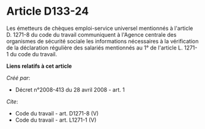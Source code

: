 # Article D133-24

Les émetteurs de chèques emploi-service universel mentionnés à l'article D. 1271-8 du code du travail communiquent à l'Agence
centrale des organismes de sécurité sociale les informations nécessaires à la vérification de la déclaration régulière des
salariés mentionnés au 1° de l'article L. 1271-1 du code du travail.

**Liens relatifs à cet article**

_Créé par_:

  - Décret n°2008-413 du 28 avril 2008 - art. 1

_Cite_:

  - Code du travail - art. D1271-8 (V)
  - Code du travail - art. L1271-1 (V)
